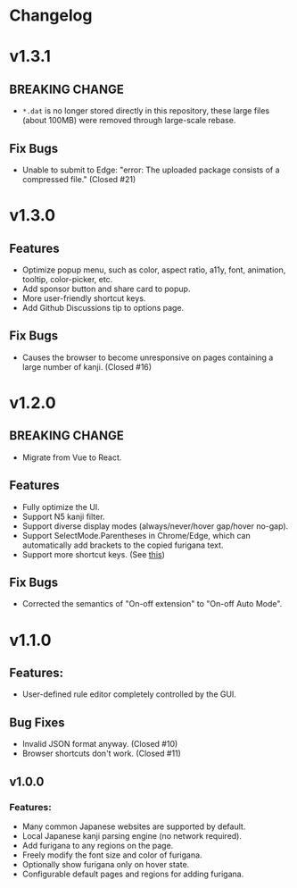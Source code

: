 # Changelog

# v1.3.1

## BREAKING CHANGE

- `*.dat` is no longer stored directly in this repository, these large files (about 100MB) were removed through large-scale rebase.

## Fix Bugs

- Unable to submit to Edge: "error: The uploaded package consists of a compressed file." (Closed #21)

# v1.3.0

## Features

- Optimize popup menu, such as color, aspect ratio, a11y, font, animation, tooltip, color-picker, etc.
- Add sponsor button and share card to popup.
- More user-friendly shortcut keys.
- Add Github Discussions tip to options page.

## Fix Bugs

- Causes the browser to become unresponsive on pages containing a large number of kanji. (Closed #16)

# v1.2.0

## BREAKING CHANGE

- Migrate from Vue to React.

## Features

- Fully optimize the UI.
- Support N5 kanji filter.
- Support diverse display modes (always/never/hover gap/hover no-gap).
- Support SelectMode.Parentheses in Chrome/Edge, which can automatically add brackets to the copied furigana text.
- Support more shortcut keys. (See [this](https://github.com/aiktb/FuriganaMaker/blob/main/package.json))

## Fix Bugs

- Corrected the semantics of "On-off extension" to "On-off Auto Mode".

# v1.1.0

## Features:

- User-defined rule editor completely controlled by the GUI.

## Bug Fixes

- Invalid JSON format anyway. (Closed #10)
- Browser shortcuts don't work. (Closed #11)

## v1.0.0

### Features:

- Many common Japanese websites are supported by default.
- Local Japanese kanji parsing engine (no network required).
- Add furigana to any regions on the page.
- Freely modify the font size and color of furigana.
- Optionally show furigana only on hover state.
- Configurable default pages and regions for adding furigana.

